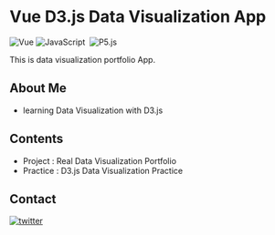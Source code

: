 # Vue D3.js Data Visualization App

![Vue](https://img.shields.io/badge/Vue.js-35495E?style=flat-square&logo=vuedotjs&logoColor=4FC08D)&nbsp;![JavaScript](https://img.shields.io/badge/Javascript-ffb13b?style=flat-square&logo=javascript&logoColor=white)&nbsp; ![P5.js](https://img.shields.io/badge/P5.js-red?style=flat-square&logo=p5.js&logoColor=white)

This is data visualization portfolio App.

## About Me

- learning Data Visualization with D3.js

## Contents

- Project : Real Data Visualization Portfolio
- Practice : D3.js Data Visualization Practice

## Contact

[![twitter](https://img.shields.io/badge/twitter-blue?style=flat-square&logo=twitter&logoColor=white)][twitter]

[//]: # "These are reference links used in the body of this note and get stripped out when the markdown processor does its job. There is no need to format nicely because it shouldn't be seen. Thanks SO - http://stackoverflow.com/questions/4823468/store-comments-in-markdown-syntax"
[twitter]: https://twitter.com/shouts77
